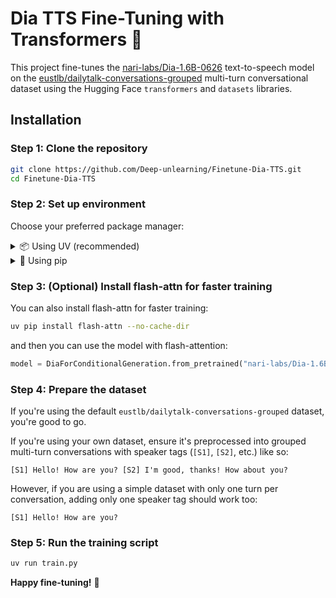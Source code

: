 # Dia TTS Fine-Tuning with Transformers 🤗

This project fine-tunes the [nari-labs/Dia-1.6B-0626](https://huggingface.co/nari-labs/Dia-1.6B-0626) text-to-speech model on the [eustlb/dailytalk-conversations-grouped](https://huggingface.co/datasets/eustlb/dailytalk-conversations-grouped) multi-turn conversational dataset using the Hugging Face `transformers` and `datasets` libraries.

## Installation

### Step 1: Clone the repository

```bash
git clone https://github.com/Deep-unlearning/Finetune-Dia-TTS.git
cd Finetune-Dia-TTS
```

### Step 2: Set up environment

Choose your preferred package manager:

<details>
<summary>📦 Using UV (recommended)</summary>

[Install `uv`](https://docs.astral.sh/uv/getting-started/installation/)


```bash
uv venv .venv --python 3.10 && source .venv/bin/activate
uv pip install -r requirements.txt
```
</details>

<details>
<summary>🐍 Using pip</summary>

```bash
python -m venv .venv --python 3.10 && source .venv/bin/activate
pip install --upgrade pip
pip install -r requirements.txt
```
</details>

### Step 3: (Optional) Install flash-attn for faster training

You can also install flash-attn for faster training:

```bash
uv pip install flash-attn --no-cache-dir
```

and then you can use the model with flash-attention:

```python
model = DiaForConditionalGeneration.from_pretrained("nari-labs/Dia-1.6B-0626", attn_implementation="flash_attention_2")
```

### Step 4: Prepare the dataset

If you're using the default `eustlb/dailytalk-conversations-grouped` dataset, you're good to go.

If you're using your own dataset, ensure it's preprocessed into grouped multi-turn conversations with speaker tags (`[S1]`, `[S2]`, etc.) like so:

```text
[S1] Hello! How are you? [S2] I'm good, thanks! How about you?
```

However, if you are using a simple dataset with only one turn per conversation, adding only one speaker tag should work too:

```text
[S1] Hello! How are you?
```

### Step 5: Run the training script

```bash
uv run train.py
```

**Happy fine-tuning!** 🚀 
